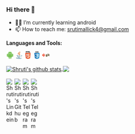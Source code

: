 ### Hi there 👋


- 👩‍💻 I’m currently learning android
- 📫 How to reach me: srutimallick4@gmail.com


**Languages and Tools:**  


<code><img height="20" src="https://raw.githubusercontent.com/github/explore/80688e429a7d4ef2fca1e82350fe8e3517d3494d/topics/android/android.png"></code>
<code><img height="20" src="https://raw.githubusercontent.com/github/explore/80688e429a7d4ef2fca1e82350fe8e3517d3494d/topics/java/java.png"></code>
<code><img height="20" src="https://raw.githubusercontent.com/github/explore/80688e429a7d4ef2fca1e82350fe8e3517d3494d/topics/html/html.png"></code>
<code><img height="20" src="https://raw.githubusercontent.com/github/explore/5c058a388828bb5fde0bcafd4bc867b5bb3f26f3/topics/css/css.png"></code>
<code><img height="20" src="https://raw.githubusercontent.com/github/explore/80688e429a7d4ef2fca1e82350fe8e3517d3494d/topics/git/git.png"></code>

<a href="https://github.com/ShrutiMallick">
   <img align="center" src="https://github-readme-stats.vercel.app/api?username=ShrutiMallick&show_icons=true&icon_color=0000FF&title_color=00FFFF&theme=dark&line_height=27"  alt="Shruti's github stats">
</a>

<a href="https://github.com/ShrutiMallick">
  <img align="center" src="https://github-readme-stats.vercel.app/api/top-langs/?username=ShrutiMallick&theme=dark&hide_langs_below=1" />
</a>

<br>
</br>


<a href="https://linkedin.com/in/shruti-mallick">
  <img align="left" alt="Shruti's Linkdein" width="22px" src="https://cdn.jsdelivr.net/npm/simple-icons@v3/icons/linkedin.svg" />
</a>
<a href="https://github.com/ShrutiMallick">
  <img align="left" alt="Shruti's Github" width="22px" src="https://cdn.jsdelivr.net/npm/simple-icons@v3/icons/github.svg" />
</a>
<a href="https://t.me/Shruti_28">
  <img align="left" alt="Shruti's Telegram" width="22px" src="https://cdn.jsdelivr.net/npm/simple-icons@v3/icons/telegram.svg" />
<a href="https://www.hackerrank.com/Shruti_701">
   <img align="left" alt="Shruti's Telegram" width="22px" src="https://cdn.jsdelivr.net/npm/simple-icons@v3/icons/hackerrank.svg" />
</a>

